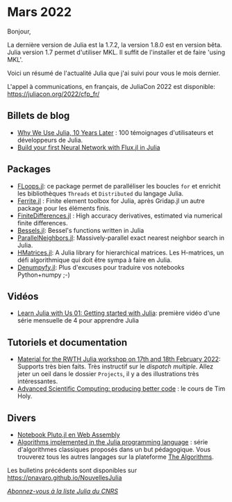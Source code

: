 # Mars 2022 

Bonjour,

La dernière version de Julia est la 1.7.2, la version 1.8.0 est en version bêta.
Julia version 1.7 permet d'utiliser MKL. Il suffit de l'installer et de faire 'using MKL'.

Voici un résumé de l'actualité Julia que j'ai suivi pour vous le mois dernier.

L'appel à communications, en français, de JuliaCon 2022 est disponible: https://juliacon.org/2022/cfp_fr/

## Billets de blog

- [Why We Use Julia, 10 Years Later](https://julialang.org/blog/2022/02/10years/) : 100 témoignages d'utilisateurs et développeurs de Julia.
- [Build your first Neural Network with Flux.jl in Julia](https://towardsdatascience.com/build-your-first-neural-network-with-flux-jl-in-julia-10ebdfcf2fa3)

## Packages

- [FLoops.jl](https://github.com/JuliaFolds/FLoops.jl): ce package permet de paralléliser les boucles `for` et enrichit les bibliothèques `Threads` et `Distributed` du langage Julia.
- [Ferrite.jl](https://github.com/Ferrite-FEM/Ferrite.jl) : Finite element toolbox for Julia, après Gridap.jl un autre package pour les éléments finis. 
- [FiniteDifferences.jl](https://github.com/JuliaDiff/FiniteDifferences.jl) : High accuracy derivatives, estimated via numerical finite differences.
- [Bessels.jl](https://github.com/heltonmc/Bessels.jl): Bessel's functions written in Julia
- [ParallelNeighbors.jl](https://github.com/davnn/ParallelNeighbors.jl): Massively-parallel exact nearest neighbor search in Julia.
- [HMatrices.jl](https://github.com/WaveProp/HMatrices.jl): A Julia library for hierarchical matrices. Les H-matrices, un défi algorithmique qui doit être sympa à faire en Julia.
- [Denumpyfy.jl](https://github.com/miguelraz/Denumpyfy.jl): Plus d'excuses pour traduire vos notebooks Python+numpy ;-)

## Vidéos

- [Learn Julia with Us 01: Getting started with Julia](https://youtu.be/oTUmW8dWZws): première vidéo d'une série mensuelle de 4 pour apprendre Julia 

## Tutoriels et documentation

- [Material for the RWTH Julia workshop on 17th and 18th February 2022](https://github.com/mfherbst/2022-rwth-julia-workshop): Supports très bien faits. Très instructif sur le *dispatch multiple*. Allez jeter un oeil dans le dossier `Projects`, il y a des illustrations très intéressantes.
- [Advanced Scientific Computing: producing better code](https://github.com/timholy/AdvancedScientificComputing) : le cours de Tim Holy.

## Divers

- [Notebook Pluto.jl en Web Assembly](https://pluto-wasm-backend.netlify.app/editor.html)
- [Algorithms implemented in the Julia programming language](https://github.com/TheAlgorithms/Julia) : série d'algorithmes classiques proposés dans un but pédagogique. Vous trouverez tous les autres langages sur la plateforme [The Algorithms](https://the-algorithms.com). 


Les bulletins précédents sont disponibles sur https://pnavaro.github.io/NouvellesJulia

[*Abonnez-vous à la liste Julia du CNRS*](https://listes.services.cnrs.fr/wws/subscribe/julia)
